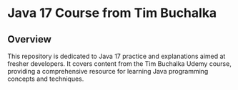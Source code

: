 <h1>Java 17 Course from Tim Buchalka</h1>

## Overview

This repository is dedicated to Java 17 practice and explanations aimed at fresher developers. It covers content from the Tim Buchalka Udemy course, providing a comprehensive resource for learning Java programming concepts and techniques.



